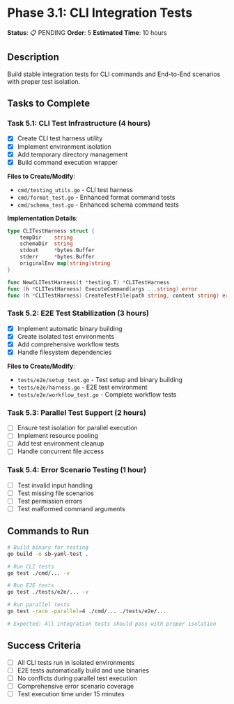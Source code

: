 # Phase 3.1: CLI Integration Tests

**Status**: 📋 PENDING
**Order**: 5
**Estimated Time**: 10 hours

## Description
Build stable integration tests for CLI commands and End-to-End scenarios with proper test isolation.

## Tasks to Complete

### Task 5.1: CLI Test Infrastructure (4 hours)
- [x] Create CLI test harness utility
- [x] Implement environment isolation
- [x] Add temporary directory management
- [x] Build command execution wrapper

**Files to Create/Modify**:
- `cmd/testing_utils.go` - CLI test harness
- `cmd/format_test.go` - Enhanced format command tests
- `cmd/schema_test.go` - Enhanced schema command tests

**Implementation Details**:
```go
type CLITestHarness struct {
    tempDir    string
    schemaDir  string
    stdout     *bytes.Buffer
    stderr     *bytes.Buffer
    originalEnv map[string]string
}

func NewCLITestHarness(t *testing.T) *CLITestHarness
func (h *CLITestHarness) ExecuteCommand(args ...string) error
func (h *CLITestHarness) CreateTestFile(path string, content string) error
```

### Task 5.2: E2E Test Stabilization (3 hours)  
- [x] Implement automatic binary building
- [x] Create isolated test environments
- [x] Add comprehensive workflow tests
- [x] Handle filesystem dependencies

**Files to Create/Modify**:
- `tests/e2e/setup_test.go` - Test setup and binary building
- `tests/e2e/harness.go` - E2E test environment
- `tests/e2e/workflow_test.go` - Complete workflow tests

### Task 5.3: Parallel Test Support (2 hours)
- [ ] Ensure test isolation for parallel execution
- [ ] Implement resource pooling
- [ ] Add test environment cleanup
- [ ] Handle concurrent file access

### Task 5.4: Error Scenario Testing (1 hour)
- [ ] Test invalid input handling
- [ ] Test missing file scenarios
- [ ] Test permission errors
- [ ] Test malformed command arguments

## Commands to Run
```bash
# Build binary for testing
go build -o sb-yaml-test .

# Run CLI tests
go test ./cmd/... -v

# Run E2E tests  
go test ./tests/e2e/... -v

# Run parallel tests
go test -race -parallel=4 ./cmd/... ./tests/e2e/...

# Expected: All integration tests should pass with proper isolation
```

## Success Criteria
- [ ] All CLI tests run in isolated environments
- [ ] E2E tests automatically build and use binaries
- [ ] No conflicts during parallel test execution
- [ ] Comprehensive error scenario coverage
- [ ] Test execution time under 15 minutes